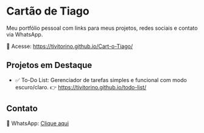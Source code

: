 # Cartão de Tiago

Meu portfólio pessoal com links para meus projetos, redes sociais e contato via WhatsApp.

🔗 Acesse: https://tivitorino.github.io/Cart-o-Tiago/

## Projetos em Destaque

- ✅ To-Do List: Gerenciador de tarefas simples e funcional com modo escuro/claro.
  👉 https://tivitorino.github.io/todo-list/

## Contato

📱 WhatsApp: [Clique aqui](https://wa.me/5581995332401)
